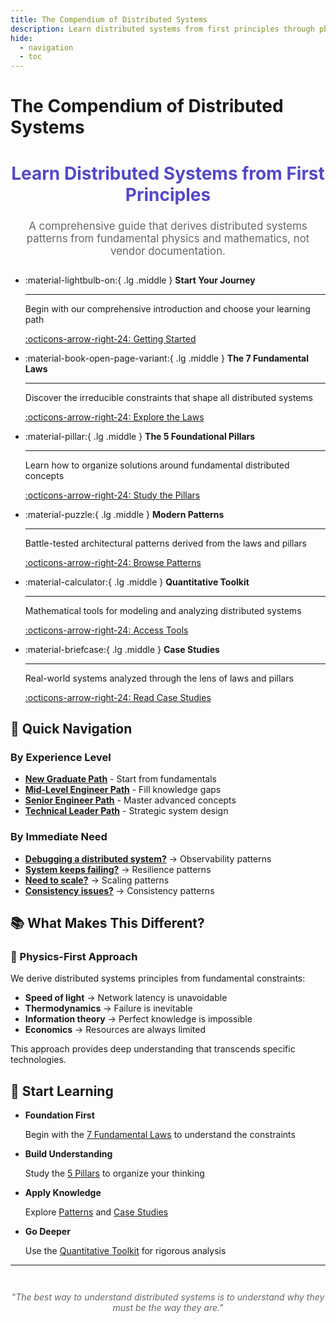 ```yaml
---
title: The Compendium of Distributed Systems
description: Learn distributed systems from first principles through physics and mathematics
hide:
  - navigation
  - toc
---
```


# The Compendium of Distributed Systems

<div class="hero-section" style="text-align: center; margin: 2em 0;">
    <h2 style="font-size: 2em; color: #5448C8;">Learn Distributed Systems from First Principles</h2>
    <p style="font-size: 1.2em; color: #666; max-width: 800px; margin: 1em auto;">
        A comprehensive guide that derives distributed systems patterns from fundamental physics and mathematics, 
        not vendor documentation.
    </p>
</div>

<div class="grid cards" markdown>

-   :material-lightbulb-on:{ .lg .middle } __Start Your Journey__

    ---

    Begin with our comprehensive introduction and choose your learning path

    [:octicons-arrow-right-24: Getting Started](introduction/getting-started.md)

-   :material-book-open-page-variant:{ .lg .middle } __The 7 Fundamental Laws__

    ---

    Discover the irreducible constraints that shape all distributed systems

    [:octicons-arrow-right-24: Explore the Laws](part1-axioms/index.md)

-   :material-pillar:{ .lg .middle } __The 5 Foundational Pillars__

    ---

    Learn how to organize solutions around fundamental distributed concepts

    [:octicons-arrow-right-24: Study the Pillars](pillars/index.md)

-   :material-puzzle:{ .lg .middle } __Modern Patterns__

    ---

    Battle-tested architectural patterns derived from the laws and pillars

    [:octicons-arrow-right-24: Browse Patterns](../../patterns/index.md)

-   :material-calculator:{ .lg .middle } __Quantitative Toolkit__

    ---

    Mathematical tools for modeling and analyzing distributed systems

    [:octicons-arrow-right-24: Access Tools](quantitative/index.md)

-   :material-briefcase:{ .lg .middle } __Case Studies__

    ---

    Real-world systems analyzed through the lens of laws and pillars

    [:octicons-arrow-right-24: Read Case Studies](case-studies/index.md)

</div>

## 🎯 Quick Navigation

### By Experience Level
- **[New Graduate Path](learning-paths/index.md#new-graduate-path)** - Start from fundamentals
- **[Mid-Level Engineer Path](learning-paths/index.md#mid-level-path)** - Fill knowledge gaps
- **[Senior Engineer Path](learning-paths/index.md#senior-path)** - Master advanced concepts
- **[Technical Leader Path](learning-paths/index.md#leader-path)** - Strategic system design

### By Immediate Need
- **[Debugging a distributed system?](patterns/observability.md)** → Observability patterns
- **[System keeps failing?](patterns/circuit-breaker.md)** → Resilience patterns
- **[Need to scale?](patterns/sharding.md)** → Scaling patterns
- **[Consistency issues?](/quantitative/consistency-models)** → Consistency patterns

## 📚 What Makes This Different?

<div class="law-box">
<h3>🔬 Physics-First Approach</h3>

We derive distributed systems principles from fundamental constraints:

- **Speed of light** → Network latency is unavoidable
- **Thermodynamics** → Failure is inevitable
- **Information theory** → Perfect knowledge is impossible
- **Economics** → Resources are always limited

This approach provides deep understanding that transcends specific technologies.
</div>

## 🚀 Start Learning

<div class="grid cards" markdown>

-   __Foundation First__

    Begin with the [7 Fundamental Laws](part1-axioms/index.md) to understand the constraints

-   __Build Understanding__

    Study the [5 Pillars](part2-pillars/index.md) to organize your thinking

-   __Apply Knowledge__

    Explore [Patterns](../../patterns/index.md) and [Case Studies](case-studies/index.md)

-   __Go Deeper__

    Use the [Quantitative Toolkit](quantitative/index.md) for rigorous analysis

</div>

---

<p style="text-align: center; color: #666; margin-top: 3em;">
    <em>"The best way to understand distributed systems is to understand why they must be the way they are."</em>
</p>